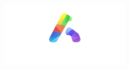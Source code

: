 <div style="text-align: center;">
<img src="https://raw.githubusercontent.com/Team-Akiraka/team-akiraka.github.io/main/banner_clear.png" width="75%" height="75%" alt="">
</div>